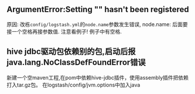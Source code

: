 ## ArgumentError:Setting "" hasn't been registered
原因: 改栋`config/logstash.yml`的`node.name`参数发生错误, node.name: 后面要接一个空格再接参数值. 注意看例子! 例子中有空格.

## hive jdbc驱动包依赖别的包,启动后报java.lang.NoClassDefFoundError错误
新建一个空maven工程,在pom中依赖hive-jdbc插件，使用assembly插件把依赖打入tar.gz包。 在logstash/config/jvm.options中加入java

## 